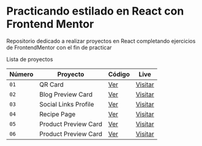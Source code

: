 # Practicando estilado en React con Frontend Mentor

Repositorio dedicado a realizar proyectos en React completando ejercicios de FrontendMentor con el fin de practicar

Lista de proyectos

| Número | Proyecto             | Código                                     | Live                                                                       |
| ------ | -------------------- | ------------------------------------------ | -------------------------------------------------------------------------- |
| `01`   | QR Card              | [Ver](01-qr-card)                          | [Visitar](https://qr-card-rho.vercel.app/)                                 |
| `02`   | Blog Preview Card    | [Ver](02-blog-preview-card)                | [Visitar](https://practice-react-frontendmentor.vercel.app/)               |
| `03`   | Social Links Profile | [Ver](03-social-links-profile)             | [Visitar](https://practice-react-frontendmentor-84gd.vercel.app/)          |
| `04`   | Recipe Page          | [Ver](04-recipe-page)                      | [Visitar](https://practice-react-frontendmentor-uopt.vercel.app/)          |
| `05`   | Product Preview Card | [Ver](05-product-preview-card)             | [Visitar](https://product-preview-card-swart.vercel.app/)                  |
| `06`   | Product Preview Card | [Ver](06-four-card-feature-section-master) | [Visitar](https://four-card-feature-section-master-five-kappa.vercel.app/) |
